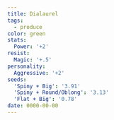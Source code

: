 ```yaml
---
title: Dialaurel
tags:
  - produce
color: green
stats:
  Power: '+2'
resist:
  Magic: '+.5'
personality:
  Aggressive: '+2'
seeds:
  'Spiny + Big': '3.91'
  'Spiny + Round/Oblong': '3.13'
  'Flat + Big': '0.78'
date: 0000-00-00
---
```


